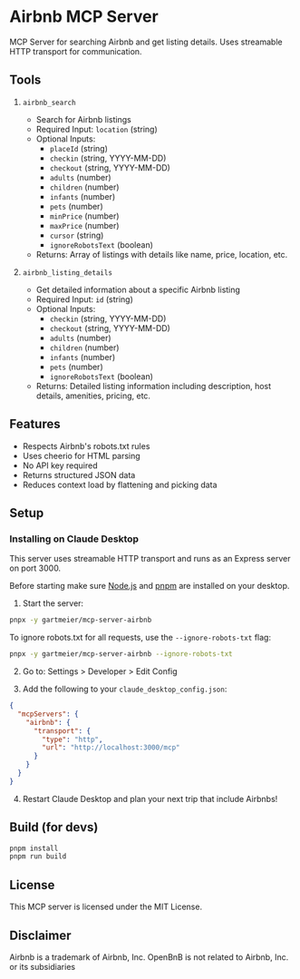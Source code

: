 # Airbnb MCP Server

MCP Server for searching Airbnb and get listing details. Uses streamable HTTP transport for communication.

## Tools

1. `airbnb_search`
   - Search for Airbnb listings
   - Required Input: `location` (string)
   - Optional Inputs:
     - `placeId` (string)
     - `checkin` (string, YYYY-MM-DD)
     - `checkout` (string, YYYY-MM-DD)
     - `adults` (number)
     - `children` (number)
     - `infants` (number)
     - `pets` (number)
     - `minPrice` (number)
     - `maxPrice` (number)
     - `cursor` (string)
     - `ignoreRobotsText` (boolean)
   - Returns: Array of listings with details like name, price, location, etc.

2. `airbnb_listing_details`
   - Get detailed information about a specific Airbnb listing
   - Required Input: `id` (string)
   - Optional Inputs:
     - `checkin` (string, YYYY-MM-DD)
     - `checkout` (string, YYYY-MM-DD)
     - `adults` (number)
     - `children` (number)
     - `infants` (number)
     - `pets` (number)
     - `ignoreRobotsText` (boolean)
   - Returns: Detailed listing information including description, host details, amenities, pricing, etc.

## Features

- Respects Airbnb's robots.txt rules
- Uses cheerio for HTML parsing
- No API key required
- Returns structured JSON data
- Reduces context load by flattening and picking data

## Setup

### Installing on Claude Desktop

This server uses streamable HTTP transport and runs as an Express server on port 3000.

Before starting make sure [Node.js](https://nodejs.org/) and [pnpm](https://pnpm.io/) are installed on your desktop.

1. Start the server:

```bash
pnpx -y gartmeier/mcp-server-airbnb
```

To ignore robots.txt for all requests, use the `--ignore-robots-txt` flag:

```bash
pnpx -y gartmeier/mcp-server-airbnb --ignore-robots-txt
```

2. Go to: Settings > Developer > Edit Config

3. Add the following to your `claude_desktop_config.json`:

```json
{
  "mcpServers": {
    "airbnb": {
      "transport": {
        "type": "http", 
        "url": "http://localhost:3000/mcp"
      }
    }
  }
}
```

4. Restart Claude Desktop and plan your next trip that include Airbnbs!

## Build (for devs)

```bash
pnpm install
pnpm run build
```

## License

This MCP server is licensed under the MIT License.

## Disclaimer

Airbnb is a trademark of Airbnb, Inc.
OpenBnB is not related to Airbnb, Inc. or its subsidiaries
